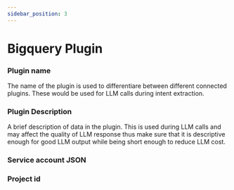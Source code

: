 ```yaml
---
sidebar_position: 3
---
```


# Bigquery Plugin

### Plugin name
The name of the plugin is used to differentiare between different connected plugins. These would be used for LLM calls during intent extraction.

### Plugin Description
A brief description of data in the plugin. This is used during LLM calls and may affect the quality of LLM response thus make sure that it is descriptive enough for good LLM output while being short enough to reduce LLM cost.

### Service account JSON

### Project id
